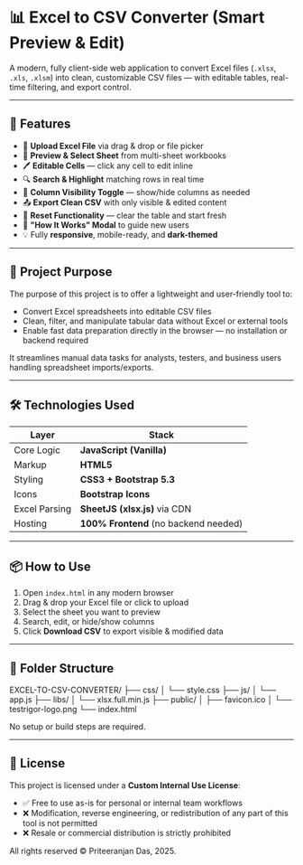 # 📊 Excel to CSV Converter (Smart Preview & Edit)

A modern, fully client-side web application to convert Excel files (`.xlsx`, `.xls`, `.xlsm`) into clean, customizable CSV files — with editable tables, real-time filtering, and export control.

---

## 🚀 Features

- 📁 **Upload Excel File** via drag & drop or file picker
- 📄 **Preview & Select Sheet** from multi-sheet workbooks
- 🖊️ **Editable Cells** — click any cell to edit inline
- 🔍 **Search & Highlight** matching rows in real time
- 🧮 **Column Visibility Toggle** — show/hide columns as needed
- 📤 **Export Clean CSV** with only visible & edited content
- 🔄 **Reset Functionality** — clear the table and start fresh
- 📘 **"How It Works" Modal** to guide new users
- 💡 Fully **responsive**, mobile-ready, and **dark-themed**

---

## 🎯 Project Purpose

The purpose of this project is to offer a lightweight and user-friendly tool to:
- Convert Excel spreadsheets into editable CSV files
- Clean, filter, and manipulate tabular data without Excel or external tools
- Enable fast data preparation directly in the browser — no installation or backend required

It streamlines manual data tasks for analysts, testers, and business users handling spreadsheet imports/exports.

---

## 🛠️ Technologies Used

| Layer             | Stack                        |
|------------------|------------------------------|
| Core Logic        | **JavaScript (Vanilla)**      |
| Markup            | **HTML5**                     |
| Styling           | **CSS3 + Bootstrap 5.3**      |
| Icons             | **Bootstrap Icons**           |
| Excel Parsing     | **SheetJS (xlsx.js)** via CDN |
| Hosting           | **100% Frontend** (no backend needed)

---

## 📦 How to Use

1. Open `index.html` in any modern browser
2. Drag & drop your Excel file or click to upload
3. Select the sheet you want to preview
4. Search, edit, or hide/show columns
5. Click **Download CSV** to export visible & modified data

---

## 📁 Folder Structure

EXCEL-TO-CSV-CONVERTER/
├── css/
│   └── style.css
├── js/
│   └── app.js
├── libs/
│   └── xlsx.full.min.js
├── public/
│   ├── favicon.ico
│   └── testrigor-logo.png
└── index.html

No setup or build steps are required.

---

## 🔐 License

This project is licensed under a **Custom Internal Use License**:

- ✅ Free to use as-is for personal or internal team workflows
- ❌ Modification, reverse engineering, or redistribution of any part of this tool is not permitted
- ❌ Resale or commercial distribution is strictly prohibited

All rights reserved © Priteeranjan Das, 2025.
